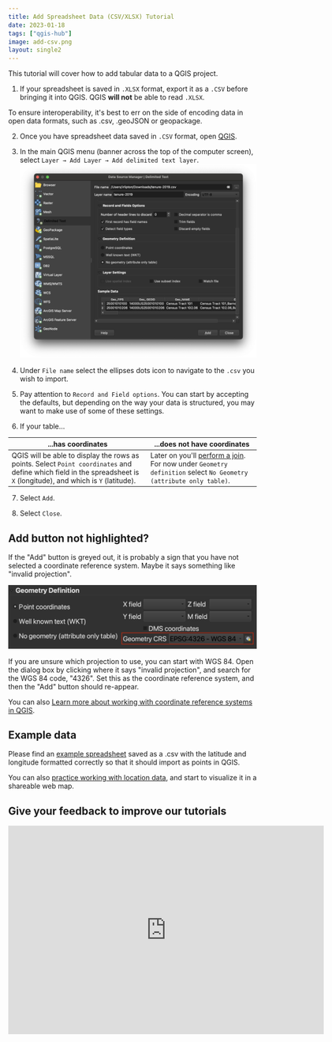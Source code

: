 ```yaml
---
title: Add Spreadsheet Data (CSV/XLSX) Tutorial
date: 2023-01-18
tags: ["qgis-hub"]
image: add-csv.png
layout: single2
---
```


This tutorial will cover how to add tabular data to a QGIS project.

1. If your spreadsheet is saved in `.XLSX` format, export it as a `.CSV` before bringing it into QGIS. QGIS **will not** be able to read `.XLSX`.

<div class="alert-success">
  To ensure interoperability, it's best to err on the side of encoding data in open data formats, such as .csv, .geoJSON or geopackage.
  </div>

2. Once you have spreadsheet data saved in `.CSV` format, open [QGIS](https://mapping.share.library.harvard.edu/tutorials/census-data-primer/download-software/).

3. In the main QGIS menu (banner across the top of the computer screen), select `Layer → Add Layer → Add delimited text layer`.
![Screenshot of the add delimited text wizard in QGIS](media/1.png)

4. Under `File name` select the ellipses dots icon to navigate to the `.csv` you wish to import.

5. Pay attention to `Record and Field options`. You can start by accepting the defaults, but depending on the way your data is structured, you may want to make use of some of these settings.

6. If your table...

| ...has coordinates | ...does not have coordinates |
| --- | --- |
| QGIS will be able to display the rows as points. Select `Point coordinates` and define which field in the spreadsheet is `X` (longitude), and which is `Y` (latitude).| Later on you'll [perform a join](/tutorials/census-data-primer/perform-a-table-join/). For now under `Geometry definition` select `No Geometry (attribute only table)`. |


7. Select `Add`.

8. Select `Close`.

<div class="alert-danger">
<h2>Add button not highlighted?</h2>
<p>If the "Add" button is greyed out, it is probably a sign that you have not selected a coordinate reference system. Maybe it says something like "invalid projection".</p>
<img alt="add projection wizard" src="media/invalid-proj.png">
<p>If you are unsure which projection to use, you can start with WGS 84. Open the dialog box by clicking where it says "invalid projection", and search for the WGS 84 code, "4326". Set this as the coordinate reference system, and then the "Add" button should re-appear.</p>
<p>You can also <a href="https://mapping.share.library.harvard.edu/tutorials/qgis/change-crs/">Learn more about working with coordinate reference systems in QGIS</a>.</p>
</div>

<div class="alert-warning">
<h2>Example data</h2>
 <p>Please find an <a href="https://drive.google.com/file/d/1dBbqzEm3vq7zANaTiqquekefiCJIWkqd/view?usp=sharing" target="_blank" download>example spreadsheet</a> saved as a .csv with the latitude and longitude formatted correctly so that it should import as points in QGIS. </p>
 <p>You can also <a href="https://mapping.share.library.harvard.edu/resources/workshops/workshop-4/working-with-locations/">practice working with location data</a>, and start to visualize it in a shareable web map.</p>
</div>




<div class="alert-success">
<h2>Give your feedback to improve our tutorials</h2>
<iframe src="https://docs.google.com/forms/d/e/1FAIpQLSeIFB5VI2ijy9pIPByQB0Ci4K49vu_2htzeW9Y71B-b3Ps_gQ/viewform?embedded=true" width="640" height="422" frameborder="0" marginheight="0" marginwidth="0">Loading…</iframe>
</div>


